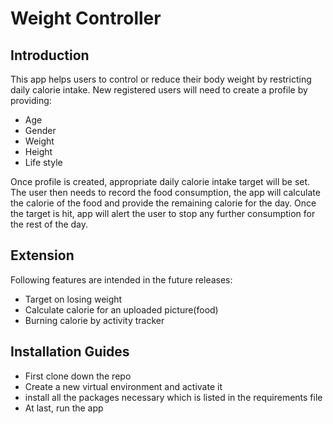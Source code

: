 # Weight Controller

## Introduction

This app helps users to control or reduce their body weight by restricting daily calorie intake. New registered users will need to create a profile by providing: 
- Age 
- Gender
- Weight
- Height
- Life style

Once profile is created, appropriate daily calorie intake target will be set. The user then needs to record the food consumption, the app will calculate the calorie of the food and provide the remaining calorie for the day. Once the target is hit, app will alert the user to stop any further consumption for the rest of the day.

## Extension

Following features are intended in the future releases:
- Target on losing weight
- Calculate calorie for an uploaded picture(food)
- Burning calorie by activity tracker

## Installation Guides

- First clone down the repo
- Create a new virtual environment and activate it
- install all the packages necessary which is listed in the requirements file 
- At last, run the app 




